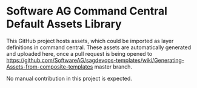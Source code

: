 # Software AG Command Central Default Assets Library

This GitHub project hosts assets, which could be imported as layer definitions in command central. These assets are automatically generated and uploaded here, once a pull request is being opened to
https://github.com/SoftwareAG/sagdevops-templates/wiki/Generating-Assets-from-composite-templates
master branch.

No manual contribution in this project is expected.
